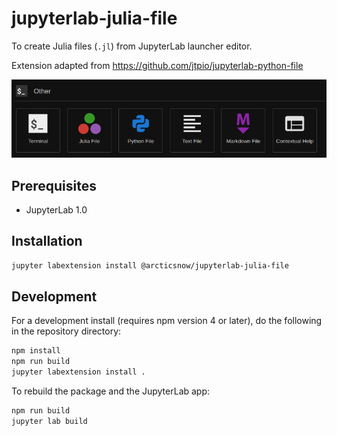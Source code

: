 # jupyterlab-julia-file

To create Julia files (`.jl`) from JupyterLab launcher editor.

Extension adapted from https://github.com/jtpio/jupyterlab-python-file

![screenshot2](./doc/screenshot.png)

## Prerequisites

* JupyterLab 1.0

## Installation

```bash
jupyter labextension install @arcticsnow/jupyterlab-julia-file
```

## Development

For a development install (requires npm version 4 or later), do the following in the repository directory:

```bash
npm install
npm run build
jupyter labextension install .
```

To rebuild the package and the JupyterLab app:

```bash
npm run build
jupyter lab build
```

